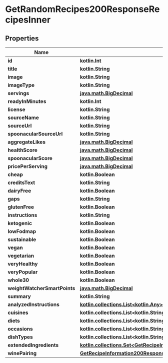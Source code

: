 
# GetRandomRecipes200ResponseRecipesInner

## Properties
Name | Type | Description | Notes
------------ | ------------- | ------------- | -------------
**id** | **kotlin.Int** |  | 
**title** | **kotlin.String** |  | 
**image** | **kotlin.String** |  | 
**imageType** | **kotlin.String** |  | 
**servings** | [**java.math.BigDecimal**](java.math.BigDecimal.md) |  | 
**readyInMinutes** | **kotlin.Int** |  | 
**license** | **kotlin.String** |  | 
**sourceName** | **kotlin.String** |  | 
**sourceUrl** | **kotlin.String** |  | 
**spoonacularSourceUrl** | **kotlin.String** |  | 
**aggregateLikes** | [**java.math.BigDecimal**](java.math.BigDecimal.md) |  | 
**healthScore** | [**java.math.BigDecimal**](java.math.BigDecimal.md) |  | 
**spoonacularScore** | [**java.math.BigDecimal**](java.math.BigDecimal.md) |  | 
**pricePerServing** | [**java.math.BigDecimal**](java.math.BigDecimal.md) |  | 
**cheap** | **kotlin.Boolean** |  | 
**creditsText** | **kotlin.String** |  | 
**dairyFree** | **kotlin.Boolean** |  | 
**gaps** | **kotlin.String** |  | 
**glutenFree** | **kotlin.Boolean** |  | 
**instructions** | **kotlin.String** |  | 
**ketogenic** | **kotlin.Boolean** |  | 
**lowFodmap** | **kotlin.Boolean** |  | 
**sustainable** | **kotlin.Boolean** |  | 
**vegan** | **kotlin.Boolean** |  | 
**vegetarian** | **kotlin.Boolean** |  | 
**veryHealthy** | **kotlin.Boolean** |  | 
**veryPopular** | **kotlin.Boolean** |  | 
**whole30** | **kotlin.Boolean** |  | 
**weightWatcherSmartPoints** | [**java.math.BigDecimal**](java.math.BigDecimal.md) |  | 
**summary** | **kotlin.String** |  | 
**analyzedInstructions** | [**kotlin.collections.List&lt;kotlin.Any&gt;**](kotlin.Any.md) |  |  [optional]
**cuisines** | **kotlin.collections.List&lt;kotlin.String&gt;** |  |  [optional]
**diets** | **kotlin.collections.List&lt;kotlin.String&gt;** |  |  [optional]
**occasions** | **kotlin.collections.List&lt;kotlin.String&gt;** |  |  [optional]
**dishTypes** | **kotlin.collections.List&lt;kotlin.String&gt;** |  |  [optional]
**extendedIngredients** | [**kotlin.collections.Set&lt;GetRecipeInformation200ResponseExtendedIngredientsInner&gt;**](GetRecipeInformation200ResponseExtendedIngredientsInner.md) |  |  [optional]
**winePairing** | [**GetRecipeInformation200ResponseWinePairing**](GetRecipeInformation200ResponseWinePairing.md) |  |  [optional]



